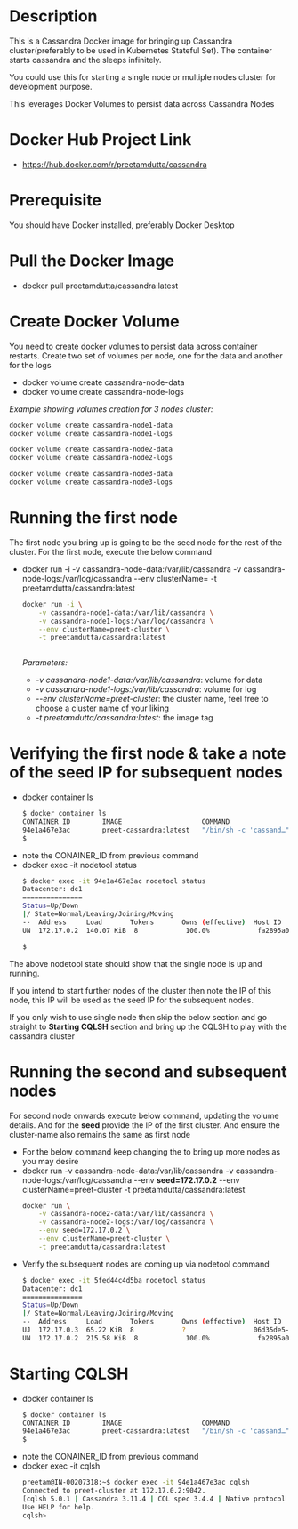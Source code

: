 Description
===========
This is a Cassandra Docker image for bringing up Cassandra cluster(preferably to be used in Kubernetes Stateful Set). The container starts cassandra and the sleeps infinitely.

You could use this for starting a single node or multiple nodes cluster for development purpose. 

This leverages Docker Volumes to persist data across Cassandra Nodes

Docker Hub Project Link
=======================
- https://hub.docker.com/r/preetamdutta/cassandra 

Prerequisite
============
You should have Docker installed, preferably Docker Desktop


Pull the Docker Image
=====================
- docker pull preetamdutta/cassandra:latest

Create Docker Volume
====================
You need to create docker volumes to persist data across container restarts. Create two set of volumes per node, one for the data and another for the logs

- docker volume create cassandra-node<sequence-number>-data
- docker volume create cassandra-node<sequence-number>-logs


*Example showing volumes creation for 3 nodes cluster:*
  ```bash
  docker volume create cassandra-node1-data
  docker volume create cassandra-node1-logs
  
  docker volume create cassandra-node2-data
  docker volume create cassandra-node2-logs
  
  docker volume create cassandra-node3-data
  docker volume create cassandra-node3-logs
  ```

Running the first node
======================
The first node you bring up is going to be the seed node for the rest of the cluster. For the first node, execute the below command
- docker run -i -v cassandra-node<sequence-number>-data:/var/lib/cassandra -v cassandra-node<sequence-number>-logs:/var/log/cassandra --env clusterName=<cluster-name> -t preetamdutta/cassandra:latest
  ```bash
  docker run -i \
      -v cassandra-node1-data:/var/lib/cassandra \
      -v cassandra-node1-logs:/var/log/cassandra \
      --env clusterName=preet-cluster \
      -t preetamdutta/cassandra:latest
      
  ```
  
  *Parameters:*
  - *-v cassandra-node1-data:/var/lib/cassandra*: volume for data
  - *-v cassandra-node1-logs:/var/lib/cassandra*: volume for log
  - *--env clusterName=preet-cluster*: the cluster name, feel free to choose a cluster name of your liking
  - *-t preetamdutta/cassandra:latest*: the image tag


Verifying the first node & take a note of the seed IP for subsequent nodes
============================================================================
- docker container ls
  ```bash
  $ docker container ls
  CONTAINER ID        IMAGE                    COMMAND                  CREATED             STATUS              PORTS                                         NAMES
  94e1a467e3ac        preet-cassandra:latest   "/bin/sh -c 'cassand…"   3 minutes ago       Up 3 minutes        7000-7001/tcp, 7199/tcp, 9042/tcp, 9160/tcp   hopeful_mendel
  $
  ```
- note the CONAINER_ID from previous command
- docker exec -it <container id> nodetool status
  ```bash
  $ docker exec -it 94e1a467e3ac nodetool status
  Datacenter: dc1
  ===============
  Status=Up/Down
  |/ State=Normal/Leaving/Joining/Moving
  --  Address     Load       Tokens       Owns (effective)  Host ID                               Rack
  UN  172.17.0.2  140.07 KiB  8            100.0%            fa2895a0-7ae8-423a-b5a9-80979abccaf8  rack1
  
  $
  ```

The above nodetool state should show that the single node is up and running.

If you intend to start further nodes of the cluster then note the IP of this node, this IP will be used as the seed IP for the subsequent nodes.

If you only wish to use single node then skip the below section and go straight to **Starting CQLSH** section and bring up the CQLSH to play with the cassandra cluster


Running the second and subsequent nodes
=======================================
For second node onwards execute below command, updating the volume details. And for the **seed** provide the IP of the first cluster.
And ensure the cluster-name also remains the same as first node
- For the below command keep changing the *<sequence-number>* to bring up more nodes as you may desire
- docker run -v cassandra-node<sequence-number>-data:/var/lib/cassandra -v cassandra-node<sequence-number>-logs:/var/log/cassandra --env **seed=172.17.0.2** --env clusterName=preet-cluster -t preetamdutta/cassandra:latest
  ```bash
  docker run \
      -v cassandra-node2-data:/var/lib/cassandra \
      -v cassandra-node2-logs:/var/log/cassandra \
      --env seed=172.17.0.2 \
      --env clusterName=preet-cluster \
      -t preetamdutta/cassandra:latest
  ```
- Verify the subsequent nodes are coming up via nodetool command
  ```bash
  $ docker exec -it 5fed44c4d5ba nodetool status
  Datacenter: dc1
  ===============
  Status=Up/Down
  |/ State=Normal/Leaving/Joining/Moving
  --  Address     Load       Tokens       Owns (effective)  Host ID                               Rack
  UJ  172.17.0.3  65.22 KiB  8            ?                 06d35de5-f16b-4db9-8ecf-682f95044714  rack1
  UN  172.17.0.2  215.58 KiB  8            100.0%            fa2895a0-7ae8-423a-b5a9-80979abccaf8  rack1
  ```
Starting CQLSH
==============
- docker container ls
  ```bash
  $ docker container ls
  CONTAINER ID        IMAGE                    COMMAND                  CREATED             STATUS              PORTS                                         NAMES
  94e1a467e3ac        preet-cassandra:latest   "/bin/sh -c 'cassand…"   3 minutes ago       Up 3 minutes        7000-7001/tcp, 7199/tcp, 9042/tcp, 9160/tcp   hopeful_mendel
  $
- note the CONAINER_ID from previous command
- docker exec -it <container id> cqlsh
  ```bash
  preetam@IN-00207318:~$ docker exec -it 94e1a467e3ac cqlsh
  Connected to preet-cluster at 172.17.0.2:9042.
  [cqlsh 5.0.1 | Cassandra 3.11.4 | CQL spec 3.4.4 | Native protocol v4]
  Use HELP for help.
  cqlsh>
  ```